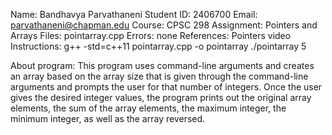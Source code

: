 Name: Bandhavya Parvathaneni
Student ID: 2406700
Email: parvathaneni@chapman.edu
Course: CPSC 298
Assignment: Pointers and Arrays
Files: pointarray.cpp
Errors: none
References: Pointers video
Instructions: 
g++ -std=c++11 pointarray.cpp -o pointarray
./pointarray 5

About program: 
This program uses command-line arguments and creates an array based on the array size that is given through the command-line arguments and prompts the user for that number of integers. Once the user gives the desired integer values, the program prints out the original array elements, the sum of the array elements, the maximum integer, the minimum integer, as well as the array reversed.
